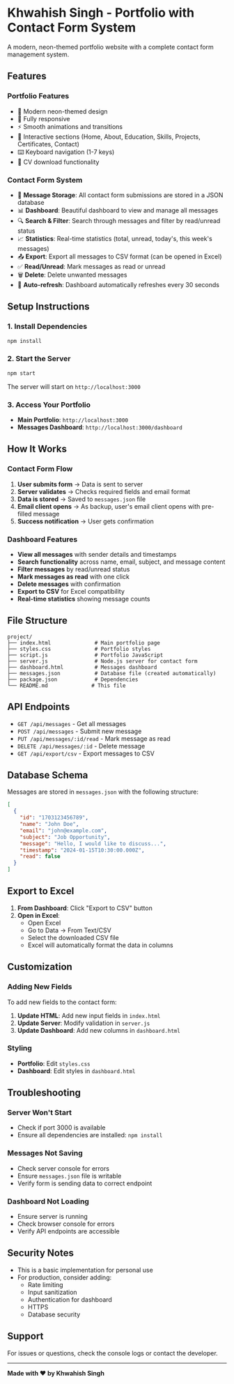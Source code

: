 # Khwahish Singh - Portfolio with Contact Form System

A modern, neon-themed portfolio website with a complete contact form management system.

## Features

### Portfolio Features
- 🎨 Modern neon-themed design
- 📱 Fully responsive
- ⚡ Smooth animations and transitions
- 🎯 Interactive sections (Home, About, Education, Skills, Projects, Certificates, Contact)
- ⌨️ Keyboard navigation (1-7 keys)
- 📄 CV download functionality

### Contact Form System
- 📧 **Message Storage**: All contact form submissions are stored in a JSON database
- 📊 **Dashboard**: Beautiful dashboard to view and manage all messages
- 🔍 **Search & Filter**: Search through messages and filter by read/unread status
- 📈 **Statistics**: Real-time statistics (total, unread, today's, this week's messages)
- 📤 **Export**: Export all messages to CSV format (can be opened in Excel)
- ✅ **Read/Unread**: Mark messages as read or unread
- 🗑️ **Delete**: Delete unwanted messages
- 🔄 **Auto-refresh**: Dashboard automatically refreshes every 30 seconds

## Setup Instructions

### 1. Install Dependencies
```bash
npm install
```

### 2. Start the Server
```bash
npm start
```

The server will start on `http://localhost:3000`

### 3. Access Your Portfolio
- **Main Portfolio**: `http://localhost:3000`
- **Messages Dashboard**: `http://localhost:3000/dashboard`

## How It Works

### Contact Form Flow
1. **User submits form** → Data is sent to server
2. **Server validates** → Checks required fields and email format
3. **Data is stored** → Saved to `messages.json` file
4. **Email client opens** → As backup, user's email client opens with pre-filled message
5. **Success notification** → User gets confirmation

### Dashboard Features
- **View all messages** with sender details and timestamps
- **Search functionality** across name, email, subject, and message content
- **Filter messages** by read/unread status
- **Mark messages as read** with one click
- **Delete messages** with confirmation
- **Export to CSV** for Excel compatibility
- **Real-time statistics** showing message counts

## File Structure

```
project/
├── index.html              # Main portfolio page
├── styles.css              # Portfolio styles
├── script.js               # Portfolio JavaScript
├── server.js               # Node.js server for contact form
├── dashboard.html          # Messages dashboard
├── messages.json           # Database file (created automatically)
├── package.json            # Dependencies
└── README.md              # This file
```

## API Endpoints

- `GET /api/messages` - Get all messages
- `POST /api/messages` - Submit new message
- `PUT /api/messages/:id/read` - Mark message as read
- `DELETE /api/messages/:id` - Delete message
- `GET /api/export/csv` - Export messages to CSV

## Database Schema

Messages are stored in `messages.json` with the following structure:

```json
[
  {
    "id": "1703123456789",
    "name": "John Doe",
    "email": "john@example.com",
    "subject": "Job Opportunity",
    "message": "Hello, I would like to discuss...",
    "timestamp": "2024-01-15T10:30:00.000Z",
    "read": false
  }
]
```

## Export to Excel

1. **From Dashboard**: Click "Export to CSV" button
2. **Open in Excel**: 
   - Open Excel
   - Go to Data → From Text/CSV
   - Select the downloaded CSV file
   - Excel will automatically format the data in columns

## Customization

### Adding New Fields
To add new fields to the contact form:

1. **Update HTML**: Add new input fields in `index.html`
2. **Update Server**: Modify validation in `server.js`
3. **Update Dashboard**: Add new columns in `dashboard.html`

### Styling
- **Portfolio**: Edit `styles.css`
- **Dashboard**: Edit styles in `dashboard.html`

## Troubleshooting

### Server Won't Start
- Check if port 3000 is available
- Ensure all dependencies are installed: `npm install`

### Messages Not Saving
- Check server console for errors
- Ensure `messages.json` file is writable
- Verify form is sending data to correct endpoint

### Dashboard Not Loading
- Ensure server is running
- Check browser console for errors
- Verify API endpoints are accessible

## Security Notes

- This is a basic implementation for personal use
- For production, consider adding:
  - Rate limiting
  - Input sanitization
  - Authentication for dashboard
  - HTTPS
  - Database security

## Support

For issues or questions, check the console logs or contact the developer.

---

**Made with ❤️ by Khwahish Singh** 